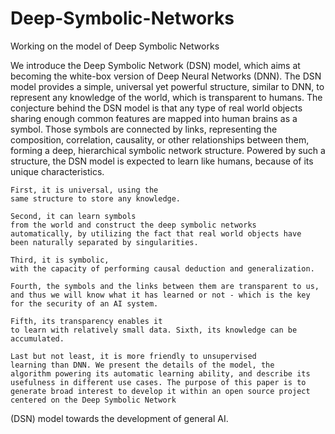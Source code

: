 # Deep-Symbolic-Networks
Working on the model of Deep Symbolic Networks 

We introduce the Deep Symbolic Network (DSN) model,
    which aims at becoming the white-box version of Deep Neural Networks
    (DNN). The DSN model provides a simple, universal yet powerful
    structure, similar to DNN, to represent any knowledge of the world,
    which is transparent to humans. The conjecture behind the DSN model
    is that any type of real world objects sharing enough common
    features are mapped into human brains as a symbol. Those symbols are
    connected by links, representing the composition, correlation,
    causality, or other relationships between them, forming a deep,
    hierarchical symbolic network structure. Powered by such a
    structure, the DSN model is expected to learn like humans, because
    of its unique characteristics. 
    
    First, it is universal, using the
    same structure to store any knowledge. 
    
    Second, it can learn symbols
    from the world and construct the deep symbolic networks
    automatically, by utilizing the fact that real world objects have
    been naturally separated by singularities.  
    
    Third, it is symbolic,
    with the capacity of performing causal deduction and generalization.
    
    Fourth, the symbols and the links between them are transparent to us,
    and thus we will know what it has learned or not - which is the key
    for the security of an AI system. 
    
    Fifth, its transparency enables it
    to learn with relatively small data. Sixth, its knowledge can be
    accumulated. 
    
    Last but not least, it is more friendly to unsupervised
    learning than DNN. We present the details of the model, the
    algorithm powering its automatic learning ability, and describe its
    usefulness in different use cases. The purpose of this paper is to
    generate broad interest to develop it within an open source project centered on the Deep Symbolic Network
(DSN) model towards the development of general AI.  
